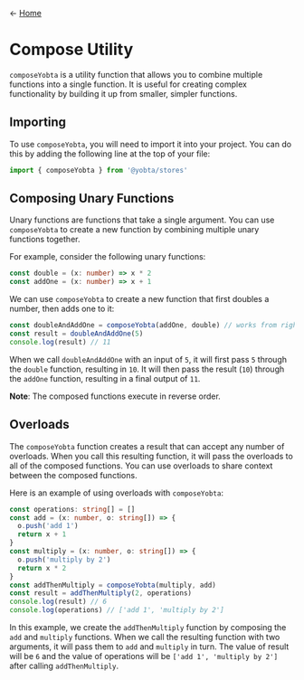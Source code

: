 &larr; [Home](../../../README.md)

# Compose Utility

`composeYobta` is a utility function that allows you to combine multiple functions into a single function. It is useful for creating complex functionality by building it up from smaller, simpler functions.

## Importing

To use `composeYobta`, you will need to import it into your project. You can do this by adding the following line at the top of your file:

```ts
import { composeYobta } from '@yobta/stores'
```

## Composing Unary Functions

Unary functions are functions that take a single argument. You can use `composeYobta` to create a new function by combining multiple unary functions together.

For example, consider the following unary functions:

```ts
const double = (x: number) => x * 2
const addOne = (x: number) => x + 1
```

We can use `composeYobta` to create a new function that first doubles a number, then adds one to it:

```ts
const doubleAndAddOne = composeYobta(addOne, double) // works from right to left
const result = doubleAndAddOne(5)
console.log(result) // 11
```

When we call `doubleAndAddOne` with an input of `5`, it will first pass `5` through the `double` function, resulting in `10`. It will then pass the result (`10`) through the `addOne` function, resulting in a final output of `11`.

**Note**: The composed functions execute in reverse order.

## Overloads

The `composeYobta` function creates a result that can accept any number of overloads. When you call this resulting function, it will pass the overloads to all of the composed functions. You can use overloads to share context between the composed functions.

Here is an example of using overloads with `composeYobta`:

```ts
const operations: string[] = []
const add = (x: number, o: string[]) => {
  o.push('add 1')
  return x + 1
}
const multiply = (x: number, o: string[]) => {
  o.push('multiply by 2')
  return x * 2
}
const addThenMultiply = composeYobta(multiply, add)
const result = addThenMultiply(2, operations)
console.log(result) // 6
console.log(operations) // ['add 1', 'multiply by 2']
```

In this example, we create the `addThenMultiply` function by composing the `add` and `multiply` functions. When we call the resulting function with two arguments, it will pass them to `add` and `multiply` in turn. The value of result will be `6` and the value of operations will be `['add 1', 'multiply by 2']` after calling `addThenMultiply`.
